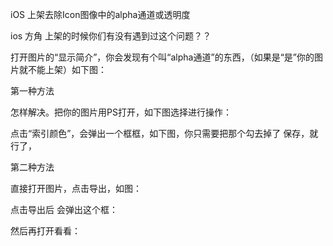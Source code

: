 iOS 上架去除Icon图像中的alpha通道或透明度

ios 方角
上架的时候你们有没有遇到过这个问题？？


打开图片的“显示简介”，你会发现有个叫“alpha通道”的东西，（如果是“是”你的图片就不能上架）如下图：


第一种方法

怎样解决。把你的图片用PS打开，如下图选择进行操作：


点击“索引颜色”，会弹出一个框框，如下图，你只需要把那个勾去掉了 保存，就行了，


第二种方法

直接打开图片，点击导出，如图：


点击导出后 会弹出这个框：


然后再打开看看：